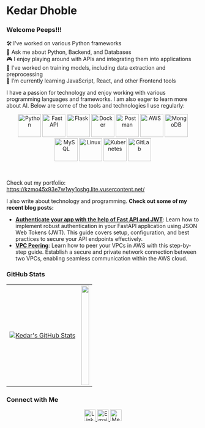 # Kedar Dhoble

### Welcome Peeps!!!

🛠️ I've worked on various Python frameworks    
💬 Ask me about Python, Backend, and Databases  
🎮 I enjoy playing around with APIs and integrating them into applications  
🤖 I've worked on training models, including data extraction and preprocessing    
📘 I’m currently learning JavaScript, React, and other Frontend tools   

I have a passion for technology and enjoy working with various programming languages and frameworks. I am also eager to learn more about AI. Below are some of the tools and technologies I use regularly:


<!--🖼️🖼️INTEREST LOGOS-->
<p align="center">
  <img src="https://www.vectorlogo.zone/logos/python/python-icon.svg" width="60" alt="Python">
  <img src="https://encrypted-tbn0.gstatic.com/images?q=tbn:ANd9GcQn_3MFhCzXcwI3GWIDTsWJg2HXDTG7TwGovA&s" width="60" alt="Fast API">
  <img src="https://encrypted-tbn0.gstatic.com/images?q=tbn:ANd9GcTmD38KsMgEwahtWc_Nfs5ZVktP9dBc36MUZA&s" width="60" alt="Flask">
<!--   <img src="https://www.vectorlogo.zone/logos/javascript/javascript-icon.svg" width="60" alt="JavaScript"> -->
<!--   <img src="https://www.vectorlogo.zone/logos/w3_html5/w3_html5-icon.svg" width="60" alt="HTML5"> -->
  <img src="https://cdn4.iconfinder.com/data/icons/logos-and-brands/512/97_Docker_logo_logos-512.png" width="60" alt="Docker">
  <img src="https://www.vectorlogo.zone/logos/getpostman/getpostman-icon.svg" width="60" alt="Postman">
<!--   <img src="https://raw.githubusercontent.com/devicons/devicon/1119b9f84c0290e0f0b38982099a2bd027a48bf1/icons/pandas/pandas-original.svg" width="60" alt="Pandas"> -->
  <img src="https://raw.githubusercontent.com/todogroup/todogroup.org/1d3dc3dccb59fbbb4cc7a39db5d173e2cd33d8a4/static/img/logo_aws.svg" width="60" alt="AWS">
  <img src="https://www.vectorlogo.zone/logos/mongodb/mongodb-icon.svg" width="60" alt="MongoDB">
  <img src="https://www.vectorlogo.zone/logos/mysql/mysql-icon.svg" width="60" alt="MySQL">
<!--   <img src="https://encrypted-tbn0.gstatic.com/images?q=tbn:ANd9GcS6HtZa2X8LENfgCKWGakyi5A3HLnYENeCceuGqHw5JFV-b_3PgACS3uZpPJxurFFDw9Fo&usqp=CAU" width="60" alt="Pytest"> -->
  <img src="https://www.vectorlogo.zone/logos/linux/linux-icon.svg" width="60" alt="Linux">
  <!-- <img src="https://www.vectorlogo.zone/logos/golang/golang-icon.svg" width="60" alt="Golang"> -->
  <img src="https://upload.wikimedia.org/wikipedia/commons/thumb/3/39/Kubernetes_logo_without_workmark.svg/1200px-Kubernetes_logo_without_workmark.svg.png" width="60" alt="Kubernetes">
  <img src="https://www.vectorlogo.zone/logos/gitlab/gitlab-icon.svg" width="60" alt="GitLab">
</p>
<br/>

Check out my portfolio: https://kzmo45x93e7w1wy1oshg.lite.vusercontent.net/ 

I also write about technology and programming. 
**Check out some of my recent blog posts:**

- **[Authenticate your app with the help of Fast API and JWT](https://medium.com/@kedardhoble2001/flawless-authentication-with-fastapi-and-json-web-tokens-45dde7223d9c)**: Learn how to implement robust authentication in your FastAPI application using JSON Web Tokens (JWT). This guide covers setup, configuration, and best practices to secure your API endpoints effectively.
- **[VPC Peering](https://medium.com/@kedardhoble2001/step-by-step-guide-to-vpc-peering-d7f866318034)**: Learn how to peer your VPCs in AWS with this step-by-step guide. Establish a secure and private network connection between two VPCs, enabling seamless communication within the AWS cloud.

### GitHub Stats

<table>
  <tr>
    <td>
      <a href="https://github.com/kedardhoble/github-readme-stats">
        <img
          alt="Kedar's GitHub Stats"
          src="https://github-readme-stats.vercel.app/api?username=kedardhoble&show_icons=true&count_private=true&theme=react&hide_border=false&bg_color=0D1117"
        />
      </a>
    </td>
    <td>
      <img
        src="https://github-readme-stats.vercel.app/api/top-langs/?username=kedardhoble&theme=react&hide_border=false&bg_color=0D1117"
        height="260px"
        width="100%"
      />
    </td>
  </tr>
</table>

### Connect with Me

<p align="center">
  <a href="https://www.linkedin.com/in/kedar-dhoble-32359718b/" target="_blank">
    <img src="https://www.vectorlogo.zone/logos/linkedin/linkedin-icon.svg" width="30" alt="LinkedIn">
  </a>
  <a href="mailto:kedardhoble2001@gmail.com" target="_blank">
    <img src="https://www.vectorlogo.zone/logos/gmail/gmail-icon.svg" width="30" alt="Email">
  </a>
  <a href="https://medium.com/@kedardhoble2001" target="_blank">
    <img src="https://upload.vectorlogo.zone/logos/medium/images/43c41ba8-9de2-453d-92dc-500dab4e316a.svg" width="30" alt="Medium Blogs">
  </a>
</p>
